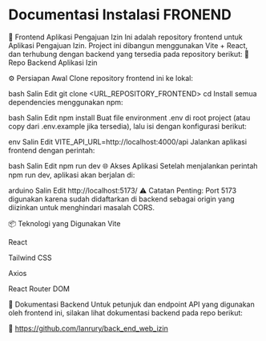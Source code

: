 # Documentasi Instalasi FRONEND

📘 Frontend Aplikasi Pengajuan Izin
Ini adalah repository frontend untuk Aplikasi Pengajuan Izin. Project ini dibangun menggunakan Vite + React, dan terhubung dengan backend yang tersedia pada repository berikut:
🔗 Repo Backend Aplikasi Izin

⚙️ Persiapan Awal
Clone repository frontend ini ke lokal:

bash
Salin
Edit
git clone <URL_REPOSITORY_FRONTEND>
cd <nama-folder>
Install semua dependencies menggunakan npm:

bash
Salin
Edit
npm install
Buat file environment .env di root project (atau copy dari .env.example jika tersedia), lalu isi dengan konfigurasi berikut:

env
Salin
Edit
VITE_API_URL=http://localhost:4000/api
Jalankan aplikasi frontend dengan perintah:

bash
Salin
Edit
npm run dev
🌐 Akses Aplikasi
Setelah menjalankan perintah npm run dev, aplikasi akan berjalan di:

arduino
Salin
Edit
http://localhost:5173/
⚠️ Catatan Penting:
Port 5173 digunakan karena sudah didaftarkan di backend sebagai origin yang diizinkan untuk menghindari masalah CORS.

📦 Teknologi yang Digunakan
Vite

React

Tailwind CSS

Axios

React Router DOM

📑 Dokumentasi Backend
Untuk petunjuk dan endpoint API yang digunakan oleh frontend ini, silakan lihat dokumentasi backend pada repo berikut:

🔗 https://github.com/Ianrury/back_end_web_izin

